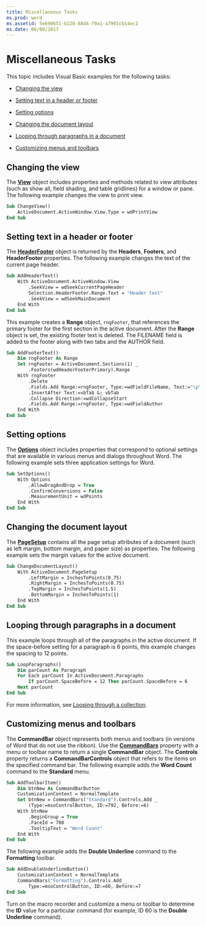 ```yaml
---
title: Miscellaneous Tasks
ms.prod: word
ms.assetid: 5e690651-b220-88d4-f9a1-a7901cb14ec1
ms.date: 06/08/2017
---
```



# Miscellaneous Tasks

This topic includes Visual Basic examples for the following tasks:


-  [Changing the view](#Changingview)
    
-  [Setting text in a header or footer](#Settingtext)
    
-  [Setting options](#Settingoptions)
    
-  [Changing the document layout](#Changinglayout)
    
-  [Looping through paragraphs in a document](#looping)
    
-  [Customizing menus and toolbars](#Customizing)
    

## Changing the view

The **[View](view-object-word.md)** object includes properties and methods related to view attributes (such as show all, field shading, and table gridlines) for a window or pane. The following example changes the view to print view.


```vb
Sub ChangeView() 
    ActiveDocument.ActiveWindow.View.Type = wdPrintView 
End Sub
```


## Setting text in a header or footer

The **[HeaderFooter](headerfooter-object-word.md)** object is returned by the **Headers**, **Footers**, and **HeaderFooter** properties. The following example changes the text of the current page header.


```vb
Sub AddHeaderText() 
    With ActiveDocument.ActiveWindow.View 
        .SeekView = wdSeekCurrentPageHeader 
        Selection.HeaderFooter.Range.Text = "Header text" 
        .SeekView = wdSeekMainDocument 
    End With 
End Sub
```

This example creates a **Range** object, `rngFooter`, that references the primary footer for the first section in the active document. After the **Range** object is set, the existing footer text is deleted. The FILENAME field is added to the footer along with two tabs and the AUTHOR field.




```vb
Sub AddFooterText() 
    Dim rngFooter As Range 
    Set rngFooter = ActiveDocument.Sections(1) _ 
        .Footers(wdHeaderFooterPrimary).Range 
    With rngFooter 
        .Delete 
        .Fields.Add Range:=rngFooter, Type:=wdFieldFileName, Text:="\p" 
        .InsertAfter Text:=vbTab &; vbTab 
        .Collapse Direction:=wdCollapseStart 
        .Fields.Add Range:=rngFooter, Type:=wdFieldAuthor 
    End With 
End Sub
```


## Setting options

The **[Options](options-object-word.md)** object includes properties that correspond to optional settings that are available in various menus and dialogs throughout Word. The following example sets three application settings for Word.


```vb
Sub SetOptions() 
    With Options 
        .AllowDragAndDrop = True 
        .ConfirmConversions = False 
        .MeasurementUnit = wdPoints 
    End With 
End Sub
```


## Changing the document layout

The **[PageSetup](pagesetup-object-word.md)** contains all the page setup attributes of a document (such as left margin, bottom margin, and paper size) as properties. The following example sets the margin values for the active document.


```vb
Sub ChangeDocumentLayout() 
    With ActiveDocument.PageSetup 
        .LeftMargin = InchesToPoints(0.75) 
        .RightMargin = InchesToPoints(0.75) 
        .TopMargin = InchesToPoints(1.5) 
        .BottomMargin = InchesToPoints(1) 
    End With 
End Sub
```


## Looping through paragraphs in a document

This example loops through all of the paragraphs in the active document. If the space-before setting for a paragraph is 6 points, this example changes the spacing to 12 points.


```vb
Sub LoopParagraphs() 
    Dim parCount As Paragraph 
    For Each parCount In ActiveDocument.Paragraphs 
        If parCount.SpaceBefore = 12 Then parCount.SpaceBefore = 6 
    Next parCount 
End Sub
```

For more information, see  [Looping through a collection](looping-through-a-collection.md).


## Customizing menus and toolbars

The **CommandBar** object represents both menus and toolbars (in versions of Word that do not use the ribbon). Use the **[CommandBars](application-commandbars-property-word.md)** property with a menu or toolbar name to return a single **CommandBar** object. The **Controls** property returns a **CommandBarControls** object that refers to the items on the specified command bar. The following example adds the **Word Count** command to the **Standard** menu.


```vb
Sub AddToolbarItem() 
    Dim btnNew As CommandBarButton 
    CustomizationContext = NormalTemplate 
    Set btnNew = CommandBars("Standard").Controls.Add _ 
        (Type:=msoControlButton, ID:=792, Before:=6) 
    With btnNew 
        .BeginGroup = True 
        .FaceId = 700 
        .TooltipText = "Word Count" 
    End With 
End Sub
```

The following example adds the **Double Underline** command to the **Formatting** toolbar.




```vb
Sub AddDoubleUnderlineButton() 
    CustomizationContext = NormalTemplate 
    CommandBars("Formatting").Controls.Add _ 
        Type:=msoControlButton, ID:=60, Before:=7 
End Sub
```

Turn on the macro recorder and customize a menu or toolbar to determine the **ID** value for a particular command (for example, ID 60 is the **Double Underline** command).


